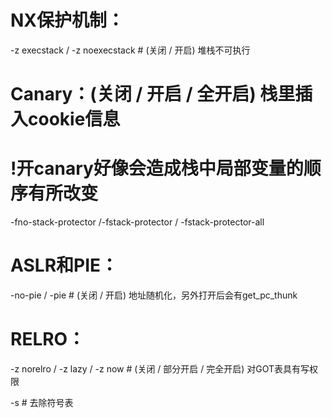 # NX保护机制：
-z execstack / -z noexecstack  # (关闭 / 开启) 堆栈不可执行

# Canary：(关闭 / 开启 / 全开启) 栈里插入cookie信息
# !开canary好像会造成栈中局部变量的顺序有所改变
-fno-stack-protector /-fstack-protector / -fstack-protector-all 

# ASLR和PIE：
-no-pie / -pie   # (关闭 / 开启) 地址随机化，另外打开后会有get_pc_thunk

# RELRO：
-z norelro / -z lazy / -z now   # (关闭 / 部分开启 / 完全开启) 对GOT表具有写权限

-s   # 去除符号表